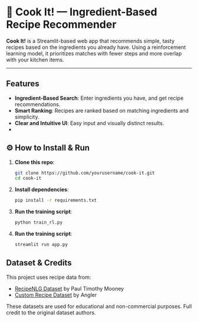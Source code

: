 # 🍳 Cook It! — Ingredient-Based Recipe Recommender

**Cook It!** is a Streamlit-based web app that recommends simple, tasty recipes based on the ingredients you already have. Using a reinforcement learning model, it prioritizes matches with fewer steps and more overlap with your kitchen items.

---

## Features

- **Ingredient-Based Search**: Enter ingredients you have, and get recipe recommendations.
- **Smart Ranking**: Recipes are ranked based on matching ingredients and simplicity.
- **Clear and Intuitive UI**: Easy input and visually distinct results.
- 
## ⚙️ How to Install & Run

1. **Clone this repo**:

   ```bash
   git clone https://github.com/yourusername/cook-it.git
   cd cook-it
   
2. **Install dependencies**:

   ```bash
   pip install -r requirements.txt
   
3. **Run the training script**:

   ```bash
   python train_rl.py
   
3. **Run the training script**:

   ```bash
   streamlit run app.py

## Dataset & Credits

This project uses recipe data from:

- [RecipeNLG Dataset](https://www.kaggle.com/datasets/paultimothymooney/recipenlg) by Paul Timothy Mooney  
- [Custom Recipe Dataset](https://www.kaggle.com/code/anglerr/custom-recipe-dataset) by Angler  

These datasets are used for educational and non-commercial purposes. Full credit to the original dataset authors.

